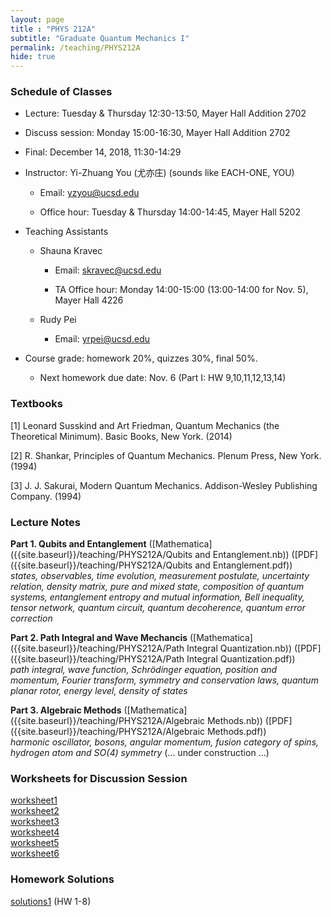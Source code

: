 ```yaml
---
layout: page 
title : "PHYS 212A"
subtitle: "Graduate Quantum Mechanics I"
permalink: /teaching/PHYS212A
hide: true
---
```


### Schedule of Classes

* Lecture: Tuesday & Thursday 12:30-13:50, Mayer Hall Addition 2702

* Discuss session: Monday 15:00-16:30, Mayer Hall Addition 2702 

* Final: December 14, 2018, 11:30-14:29

* Instructor: Yi-Zhuang You (尤亦庄) (sounds like EACH-ONE, YOU)

  * Email: <yzyou@ucsd.edu>

  * Office hour: Tuesday & Thursday 14:00-14:45, Mayer Hall 5202

* Teaching Assistants
 
  * Shauna Kravec

  	 * Email: <skravec@ucsd.edu>

     * TA Office hour: Monday 14:00-15:00 (13:00-14:00 for Nov. 5), Mayer Hall 4226

  * Rudy Pei
  
    * Email: <yrpei@ucsd.edu>

* Course grade: homework 20%, quizzes 30%, final 50%.

  * Next homework due date: Nov. 6 (Part I: HW 9,10,11,12,13,14)

### Textbooks

[1] Leonard Susskind and Art Friedman, Quantum Mechanics (the Theoretical Minimum). Basic Books, New York. (2014)

[2] R. Shankar, Principles of Quantum Mechanics. Plenum Press, New York. (1994)

[3] J. J. Sakurai, Modern Quantum Mechanics. Addison-Wesley Publishing Company. (1994)

### Lecture Notes

**Part 1. Qubits and Entanglement** ([Mathematica]({{site.baseurl}}/teaching/PHYS212A/Qubits and Entanglement.nb)) ([PDF]({{site.baseurl}}/teaching/PHYS212A/Qubits and Entanglement.pdf))  
*states, observables, time evolution, measurement postulate, uncertainty relation, density matrix, pure and mixed state, composition of quantum systems, entanglement entropy and mutual information, Bell inequality, tensor network, quantum circuit, quantum decoherence, quantum error correction*

**Part 2. Path Integral and Wave Mechancis** ([Mathematica]({{site.baseurl}}/teaching/PHYS212A/Path Integral Quantization.nb)) ([PDF]({{site.baseurl}}/teaching/PHYS212A/Path Integral Quantization.pdf))  
*path integral, wave function, Schrödinger equation, position and momentum, Fourier transform, symmetry and conservation laws, quantum planar rotor, energy level, density of states*

**Part 3. Algebraic Methods** ([Mathematica]({{site.baseurl}}/teaching/PHYS212A/Algebraic Methods.nb)) ([PDF]({{site.baseurl}}/teaching/PHYS212A/Algebraic Methods.pdf))  
*harmonic oscillator, bosons, angular momentum, fusion category of spins, hydrogen atom and SO(4) symmetry* (... under construction ...)

### Worksheets for Discussion Session

[worksheet1]({{site.baseurl}}/teaching/PHYS212A/worksheet1.pdf)  
[worksheet2]({{site.baseurl}}/teaching/PHYS212A/worksheet2.pdf)  
[worksheet3]({{site.baseurl}}/teaching/PHYS212A/worksheet3.pdf)  
[worksheet4]({{site.baseurl}}/teaching/PHYS212A/worksheet4.pdf)  
[worksheet5]({{site.baseurl}}/teaching/PHYS212A/worksheet5.pdf)  
[worksheet6]({{site.baseurl}}/teaching/PHYS212A/worksheet6.pdf)

### Homework Solutions

[solutions1]({{site.baseurl}}/teaching/PHYS212A/solutions1.pdf) (HW 1-8)

